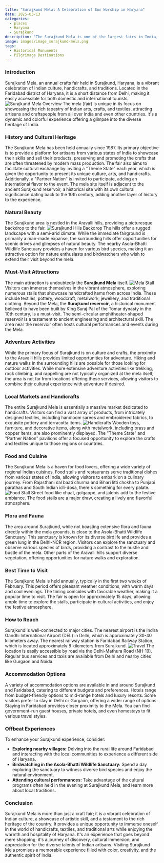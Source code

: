```yaml
---
title: "Surajkund Mela: A Celebration of Sun Worship in Haryana"
date: 2025-03-13
categories:
  - places
  - Haryana
  - Surajkund
description: "The Surajkund Mela is one of the largest fairs in India, held every year near Delhi in Haryana. It is dedicated to the Sun God (Surya) and features traditional performances, cultural events, and vibrant celebrations reflecting Haryana's rich heritage."
image: images/image_surajkund-mela.png
tags: 
  - Historical Monuments
  - Pilgrimage Destinations
---
```



### **Introduction**

Surajkund Mela, an annual crafts fair held in Surajkund, Haryana, is a vibrant celebration of Indian culture, handicrafts, and traditions. Located in the Faridabad district of Haryana, it is a short distance from Delhi, making it easily accessible for both domestic and international tourists. <img src="placeholder_image_surajkund_mela_overview.jpg" alt="Surajkund Mela Overview"> The mela (fair) is unique in its focus on showcasing the rich tapestry of Indian arts, crafts, and textiles, attracting artisans and craftspeople from all over India and even other countries. It's a dynamic and colorful experience offering a glimpse into the diverse heritage of India.

### **History and Cultural Heritage**

The Surajkund Mela has been held annually since 1987. Its primary objective is to provide a platform for artisans from various states of India to showcase their skills and sell their products, preserving and promoting the crafts that are often threatened by modern mass production. The fair also aims to facilitate cultural exchange by inviting a "Theme State" each year, which is given the opportunity to present its unique culture, arts, and handicrafts. Additionally, a "Partner Nation" is invited to participate, adding an international flavor to the event. The mela site itself is adjacent to the ancient Surajkund reservoir, a historical site with its own cultural significance dating back to the 10th century, adding another layer of history to the experience.

### **Natural Beauty**

The Surajkund area is nestled in the Aravalli hills, providing a picturesque backdrop to the fair. <img src="placeholder_image_surajkund_hills.jpg" alt="Surajkund Hills Backdrop"> The hills offer a rugged landscape with a semi-arid climate. While the immediate fairground is primarily a man-made expanse, the surrounding hills offer opportunities for scenic drives and glimpses of natural beauty. The nearby Asola-Bhatti Wildlife Sanctuary provides a haven for various bird species, making it an attractive option for nature enthusiasts and birdwatchers who wish to extend their visit beyond the mela.

### **Must-Visit Attractions**

The main attraction is undoubtedly the **Surajkund Mela** itself. <img src="placeholder_image_mela_stall.jpg" alt="Mela Stall"> Visitors can immerse themselves in the vibrant atmosphere, exploring numerous stalls that showcase handcrafted items from across India. These include textiles, pottery, woodcraft, metalwork, jewellery, and traditional clothing. Beyond the Mela, the **Surajkund reservoir**, a historical monument believed to have been built by King Suraj Pal of the Tomar dynasty in the 10th century, is a must-visit. The semi-circular amphitheater-shaped reservoir is a testament to ancient engineering and architectural skill. The area near the reservoir often hosts cultural performances and events during the Mela.

### **Adventure Activities**

While the primary focus of Surajkund is on culture and crafts, the proximity to the Aravalli hills provides limited opportunities for adventure. Hiking and nature walks in the surrounding hills are possible for those looking for outdoor activities. While more extensive adventure activities like trekking, rock climbing, and rappelling are not typically organized at the mela itself, the area is not far from locations offering these services, allowing visitors to combine their cultural experience with adventure if desired.

### **Local Markets and Handicrafts**

The entire Surajkund Mela is essentially a massive market dedicated to handicrafts. Visitors can find a vast array of products, from intricately designed textiles, including handloom sarees and embroidered fabrics, to exquisite pottery and terracotta items. <img src="placeholder_image_handicrafts.jpg" alt="Handicrafts"> Wooden toys, furniture, and decorative items, along with metalwork, including brass and copper items, are also prominently displayed. The "Theme State" and "Partner Nation" pavilions offer a focused opportunity to explore the crafts and textiles unique to those regions or countries.

### **Food and Cuisine**

The Surajkund Mela is a haven for food lovers, offering a wide variety of regional Indian cuisines. Food stalls and restaurants serve traditional dishes from various states of India, allowing visitors to embark on a culinary journey. From Rajasthani dal baati churma and Bihari litti chokha to Punjabi parathas and South Indian idli-dosa, there's something for every palate. <img src="placeholder_image_food_stall.jpg" alt="Food Stall"> Street food like chaat, golgappe, and jalebis add to the festive ambiance. The food stalls are a major draw, creating a lively and flavorful atmosphere.

### **Flora and Fauna**

The area around Surajkund, while not boasting extensive flora and fauna directly within the mela grounds, is close to the Asola-Bhatti Wildlife Sanctuary. This sanctuary is known for its diverse birdlife and provides a green lung in the Delhi-NCR region. Visitors can explore the sanctuary and observe various species of birds, providing a contrast to the hustle and bustle of the mela. Other parts of the Aravalli hills support diverse vegetation, offering opportunities for nature walks and exploration.

### **Best Time to Visit**

The Surajkund Mela is held annually, typically in the first two weeks of February. This period offers pleasant weather conditions, with warm days and cool evenings. The timing coincides with favorable weather, making it a popular time to visit. The fair is open for approximately 15 days, allowing ample time to explore the stalls, participate in cultural activities, and enjoy the festive atmosphere.

### **How to Reach**

Surajkund is well-connected to major cities. The nearest airport is the Indira Gandhi International Airport (DEL) in Delhi, which is approximately 30-40 kilometers away. The nearest railway station is Faridabad Railway Station, which is located approximately 8 kilometers from Surajkund. <img src="placeholder_image_travel.jpg" alt="Travel"> The location is easily accessible by road via the Delhi-Mathura Road (NH-19). Regular bus services and taxis are available from Delhi and nearby cities like Gurgaon and Noida.

### **Accommodation Options**

A variety of accommodation options are available in and around Surajkund and Faridabad, catering to different budgets and preferences. Hotels range from budget-friendly options to mid-range hotels and luxury resorts. Some visitors prefer to stay in Delhi or Gurgaon, offering a wider range of options. Staying in Faridabad provides closer proximity to the Mela. You can find government-run guest houses, private hotels, and even homestays to fit various travel styles.

### **Offbeat Experiences**

To enhance your Surajkund experience, consider:

*   **Exploring nearby villages:** Delving into the rural life around Faridabad and interacting with the local communities to experience a different side of Haryana.
*   **Birdwatching in the Asola-Bhatti Wildlife Sanctuary:** Spend a day exploring the sanctuary to witness diverse bird species and enjoy the natural environment.
*   **Attending cultural performances:** Take advantage of the cultural programs often held in the evening at Surajkund Mela, and learn more about local traditions.

### **Conclusion**

Surajkund Mela is more than just a craft fair; it is a vibrant celebration of Indian culture, a showcase of artistic skill, and a testament to the rich heritage of the country. It provides a unique opportunity to immerse oneself in the world of handicrafts, textiles, and traditional arts while enjoying the warmth and hospitality of Haryana. It's an experience that goes beyond mere shopping; it's a journey of discovery, cultural immersion, and appreciation for the diverse talents of Indian artisans. Visiting Surajkund Mela promises a memorable experience filled with color, creativity, and the authentic spirit of India.



